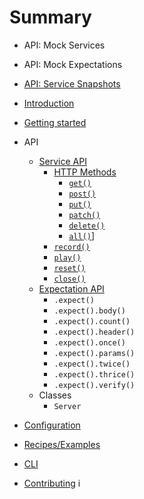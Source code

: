 # Summary

* API: Mock Services
* API: Mock Expectations
* [API: Service Snapshots](pages/Service-Snapshots.md)

* [Introduction](README.md)
* [Getting started](pages/Getting-Started.md)
* API
  * [Service API](pages/Mock-Services.md)
    * [HTTP Methods](pages/API/HTTP-Methods.md)
      * [`get()`](pages/API/HTTP-Methods.md)
      * [`post()`](pages/API/HTTP-Methods.md)
      * [`put()`](pages/API/HTTP-Methods.md)
      * [`patch()`](pages/API/HTTP-Methods.md)
      * [`delete()`](pages/API/HTTP-Methods.md)
      * [`all()`](pages/API/HTTP-Methods.md)]
    * [`record()`](pages/API/record.md)
    * [`play()`](pages/API/play.md)
    * [`reset()`](pages/API/reset.md)
    * [`close()`](pages/API/close.md)
  * [Expectation API](pages/Mock-Expectations.md)
    * `.expect()`
    * `.expect().body()`
    * `.expect().count()`
    * `.expect().header()`
    * `.expect().once()`
    * `.expect().params()`
    * `.expect().twice()`
    * `.expect().thrice()`
    * `.expect().verify()`
  * Classes
    * `Server`
* [Configuration](pages/Configuration.md)
* [Recipes/Examples](https://github.com/mockyeah/mockyeah/tree/master/examples)
* [CLI](pages/Service-Snapshot-CLI.md)
* [Contributing](pages/Contributing.md)
  i
